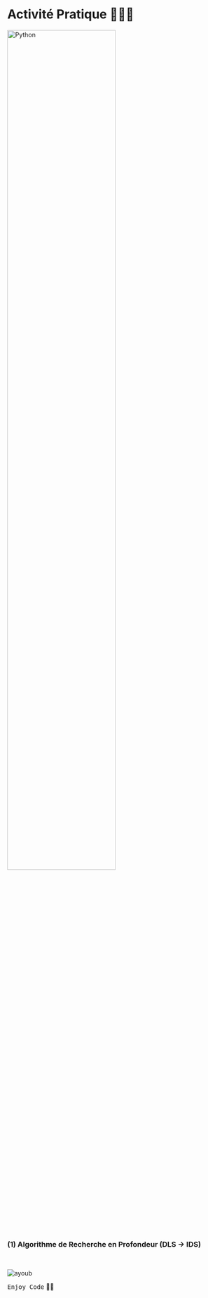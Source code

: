 # Activité Pratique 👨🏻‍💻
<img src="https://i.blogs.es/01a763/pyhton-lenguajes-de-programacion/1366_521.jpg" width="70%" height="70%" alt="Python">

### (1) Algorithme de Recherche en Profondeur (DLS -> IDS)

<br>

![ayoub](https://user-images.githubusercontent.com/92756846/220727344-dbb21e84-4584-4055-bde5-a3c90a64a618.jpg)

<kbd>Enjoy Code</kbd> 👨‍💻
